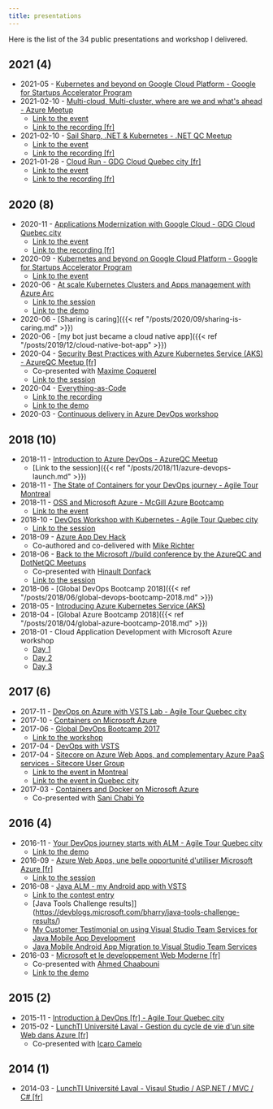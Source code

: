 ```yaml
---
title: presentations
---
```


Here is the list of the 34 public presentations and workshop I delivered.

## 2021 (4)

- 2021-05 - [Kubernetes and beyond on Google Cloud Platform - Google for Startups Accelerator Program](https://github.com/mathieu-benoit/presentations/raw/main/2021-05-Kubernetesandbeyond-StartupAcceleratorProgram.pdf)
- 2021-02-10 - [Multi-cloud, Multi-cluster, where are we and what's ahead - Azure Meetup](https://github.com/mathieu-benoit/presentations/raw/main/2021-03-Multicloud-Multicluster.pdf)
  - [Link to the event](https://www.meetup.com/AzureQC/events/275844214/)
  - [Link to the recording [fr]](https://youtu.be/sf8QRPK9yVg)
- 2021-02-10 - [Sail Sharp, .NET & Kubernetes - .NET QC Meetup](https://github.com/mathieu-benoit/sail-sharp)
  - [Link to the event](https://www.meetup.com/DotNet-Quebec/events/275866695/)
  - [Link to the recording [fr]](https://youtu.be/FqwjSZqpJs8)
- 2021-01-28 - [Cloud Run - GDG Cloud Quebec city [fr]](https://github.com/mathieu-benoit/presentations/raw/main/2021-01-28-Cloud%20Run-GDG-QC.pdf)
  - [Link to the event](https://gdg.community.dev/e/m9pykp/)
  - [Link to the recording [fr]](https://youtu.be/zEMk8esFYcw)

## 2020 (8)

- 2020-11 - [Applications Modernization with Google Cloud - GDG Cloud Quebec city](https://github.com/mathieu-benoit/presentations/raw/main/2020-11-Apps%20Modernization%20with%20Google%20Cloud.pdf)
  - [Link to the event](https://gdg.community.dev/e/mgfxew/)
  - [Link to the recording [fr]](https://youtu.be/HgJ6KWmO9kY)
- 2020-09 - [Kubernetes and beyond on Google Cloud Platform - Google for Startups Accelerator Program](https://github.com/mathieu-benoit/presentations/raw/main/2020-09-Kubernetesandbeyond-StartupAcceleratorProgram.pdf)
  - [Link to the event](https://events.withgoogle.com/google-for-startups-accelerator-canada-1/#content)
- 2020-06 - [At scale Kubernetes Clusters and Apps management with Azure Arc](https://www.youtube.com/watch?v=HJ9uCj8MWyw&list=PLCfLScXpEyAQ0k9pNr8SlGK42CSd-buYv&index=12)
  - [Link to the session](https://www.cloudnativeday.ca/en/program/#Benoit)
  - [Link to the demo](https://github.com/mathieu-benoit/azure-arc-k8s-demo)
- 2020-06 - [Sharing is caring]({{< ref "/posts/2020/09/sharing-is-caring.md" >}})
- 2020-06 - [my bot just became a cloud native app]({{< ref "/posts/2019/12/cloud-native-bot-app" >}})
- 2020-04 - [Security Best Practices with Azure Kubernetes Service (AKS) - AzureQC Meetup [fr]](https://youtu.be/BCDSXyrJUJQ)
  - Co-presented with [Maxime Coquerel](https://www.linkedin.com/in/maximecoquerel/)
  - [Link to the session](https://www.meetup.com/AzureQC/events/269811805/)
- 2020-04 - [Everything-as-Code](https://www.eventbrite.ca/e/billets-beer-and-learn-virtuel-culture-dev-ops-et-linfrastructure-as-code-99410453342)
  - [Link to the recording](https://pages.nexapp.ca/beerandlearnedition4)
  - [Link to the demo](https://github.com/mathieu-benoit/MyMonthlyBlogArticle.Bot)
- 2020-03 - [Continuous delivery in Azure DevOps workshop](https://github.com/microsoft/MCW-Continuous-delivery-in-Azure-DevOps)

## 2018 (10)

- 2018-11 - [Introduction to Azure DevOps - AzureQC Meetup](https://github.com/mathieu-benoit/presentations/raw/main/2018-11-IntroductionToAzureDevOps-AzureQCMeetup.pdf)
  - [Link to the session]({{< ref "/posts/2018/11/azure-devops-launch.md" >}})
- 2018-11 - [The State of Containers for your DevOps journey - Agile Tour Montreal](https://github.com/mathieu-benoit/presentations/raw/main/2018-11-TheStateofContainersforyourDevOpsjourney-AgileTourMontreal.pdf)
- 2018-11 - [OSS and Microsoft Azure - McGill Azure Bootcamp](https://github.com/mathieu-benoit/presentations/raw/main/2018-11-OSSandAzure-McGillAzureBootcamp.pdf)
  - [Link to the event](https://www.facebook.com/events/564252060672935)
- 2018-10 - [DevOps Workshop with Kubernetes - Agile Tour Quebec city](https://github.com/Azure/phippyandfriends)
  - [Link to the session](https://agilequebec.ca/calendrier/laboratoire-technique-pour-sexercer-avec-des-concepts-et-pratiques-devops/)
- 2018-09 - [Azure App Dev Hack](https://github.com/michaelsrichter/RockPaperScissorsBoom)
  - Co-authored and co-delivered with [Mike Richter](https://www.linkedin.com/in/mikerichter/)
- 2018-06 - [Back to the Microsoft //build conference by the AzureQC and DotNetQC Meetups](https://github.com/mathieu-benoit/presentations/raw/main/2018-06-BacktoMicrosoftBuild-AzureQCMeetup.pdf)
  - Co-presented with [Hinault Donfack](https://www.linkedin.com/in/hinault-romaric-donfack-01678823/)
  - [Link to the session](https://www.meetup.com/AzureQC/events/250465241/)
- 2018-06 - [Global DevOps Bootcamp 2018]({{< ref "/posts/2018/06/global-devops-bootcamp-2018.md" >}})
- 2018-05 - [Introducing Azure Kubernetes Service (AKS)](https://github.com/mathieu-benoit/presentations/raw/main/2018-05-AKS-CanadianPartnerTechTalk.pdf)
- 2018-04 - [Global Azure Bootcamp 2018]({{< ref "/posts/2018/04/global-azure-bootcamp-2018.md" >}})
- 2018-01 - Cloud Application Development with Microsoft Azure workshop
  - [Day 1](https://github.com/mathieu-benoit/presentations/raw/main/2018-01-CAD-PPE-Day1.pdf)
  - [Day 2](https://github.com/mathieu-benoit/presentations/raw/main/2018-01-CAD-PPE-Day2.pdf)
  - [Day 3](https://github.com/mathieu-benoit/presentations/raw/main/2018-01-CAD-PPE-Day3.pdf)

## 2017 (6)

- 2017-11 - [DevOps on Azure with VSTS Lab - Agile Tour Quebec city](https://github.com/mathieu-benoit/DevOpsOnAzureLab)
- 2017-10 - [Containers on Microsoft Azure](https://github.com/mathieu-benoit/presentations/raw/main/2017-10-ContainerswithMicrosoftAzure.pdf)
- 2017-06 - [Global DevOps Bootcamp 2017](https://www.meetup.com/AzureQC/events/240102073/)
  - [Link to the workshop](https://github.com/mathieu-benoit/GlobalDevOpsBootcamp2017Quebec)
- 2017-04 - [DevOps with VSTS](https://github.com/mathieu-benoit/presentations/raw/main/2017-04-DevOpswithVSTS.pdf)
- 2017-04 - [Sitecore on Azure Web Apps, and complementary Azure PaaS services - Sitecore User Group](https://github.com/mathieu-benoit/presentations/raw/main/2017-04-SitecoreonAzureWebAppsandcomplementaryAzureservices-SUG.pdf)
  - [Link to the event in Montreal](https://www.meetup.com/Montreal-Sitecore-User-Group/events/238251279/)
  - [Link to the event in Quebec city](https://www.meetup.com/Sitecore-User-Group-Quebec/events/235620771/)
- 2017-03 - [Containers and Docker on Microsoft Azure](https://github.com/mathieu-benoit/presentations/raw/main/2017-03-DockeronAzure-DockerMeetupQC.pdf)
  - Co-presented with [Sani Chabi Yo](https://www.linkedin.com/in/sani-chabi-yo-m-eng-b589813/)

## 2016 (4)

- 2016-11 - [Your DevOps journey starts with ALM - Agile Tour Quebec city](https://github.com/mathieu-benoit/presentations/raw/main/2016-11-YourDevOpsjourneystartswithALM-ATQ.pdf)
  - [Link to the demo](https://github.com/mathieu-benoit/asp-dot-net-core-on-azure-web-app)
- 2016-09 - [Azure Web Apps, une belle opportunité d'utiliser Microsoft Azure [fr]](https://github.com/mathieu-benoit/presentations/raw/main/2016-09-AzureWebApps-AzureQCMeetup.pdf)
  - [Link to the session](https://www.meetup.com/AzureQC/events/232734345/)
- 2016-08 - [Java ALM - my Android app with VSTS](https://github.com/mathieu-benoit/presentations/raw/main/2016-08-Mycellarsandtastes-JavaToolsChallenge.pdf)
   - [Link to the contest entry](https://devpost.com/software/my-cellars-and-tastes-9chdpq)
   - [Java Tools Challenge results]](https://devblogs.microsoft.com/bharry/java-tools-challenge-results/)
   - [My Customer Testimonial on using Visual Studio Team Services for Java Mobile App Development](https://youtu.be/asg_7NMQ6BE)
   - [Java Mobile Android App Migration to Visual Studio Team Services](https://youtu.be/GKrMeODfzCM)
- 2016-03 - [Microsoft et le developpement Web Moderne [fr]](https://github.com/mathieu-benoit/presentations/raw/main/2016-03-MicrosoftModerneWebDevelopment-UniversiteLaval.pdf)
  - Co-presented with [Ahmed Chaabouni](https://www.linkedin.com/in/ahmed-%D8%A3%D8%AD%D9%85%D8%AF-chaabouni-%D8%A7%D9%84%D8%B4%D8%B9%D8%A8%D9%88%D9%86%D9%8A-42527a1a/)
  - [Link to the demo](https://github.com/mathieu-benoit/ULaval-LunchTI-2016)

## 2015 (2)

- 2015-11 - [Introduction à DevOps [fr] - Agile Tour Quebec city](https://github.com/mathieu-benoit/presentations/raw/main/2015-11-Introduction%C3%A0DevOps-ATQ.pdf)
- 2015-02 - [LunchTI Université Laval - Gestion du cycle de vie d'un site Web dans Azure [fr]](https://github.com/mathieu-benoit/presentations/raw/main/2015-02-Gestionducycledevied%E2%80%99unsiteWebdansAzure-Universit%C3%A9Laval.pdf)
  - Co-presented with [Icaro Camelo](https://www.linkedin.com/in/icarocamelo/)

## 2014 (1)

- 2014-03 - [LunchTI Université Laval - Visaul Studio / ASP.NET / MVC / C# [fr]](https://github.com/mathieu-benoit/presentations/raw/main/%202014-03-ApplicationASPNETMVC-Universit%C3%A9Laval.PDF)
